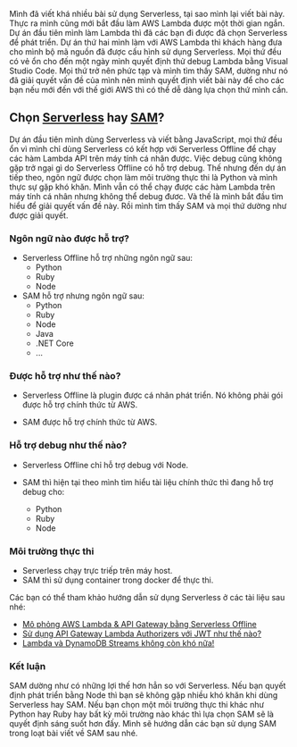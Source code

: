 <!-- ---
title: [AWS] Serverless và SAM, bạn chọn dùng cái nào?
author: Hieu Nguyen
authorURL: https://twitter.com/hieunv8
authorFBID: 100006410080637
--- -->

Mình đã viết khá nhiều bài sử dụng Serverless, tại sao mình lại viết bài này. Thực ra mình cũng mới bắt đầu làm AWS Lambda được một thời gian ngắn. Dự án đầu tiên mình làm Lambda thì đã các bạn đi được đã chọn Serverless để phát triển. Dự án thứ hai mình làm với AWS Lambda thì khách hàng đưa cho mình bộ mã nguồn đã được cấu hình sử dụng Serverless. Mọi thứ đều có vẻ ổn cho đến một ngày mình quyết định thử debug Lambda bằng Visual Studio Code. Mọi thứ trở nên phức tạp và mình tìm thấy SAM, dường như nó đã giải quyết vấn đề của mình nên mình quyết định viết bài này để cho các bạn nếu mới đến với thế giới AWS thì có thể dễ dàng lựa chọn thứ mình cần.

## Chọn [Serverless](https://github.com/dherault/serverless-offline) hay [SAM](https://docs.aws.amazon.com/serverless-application-model/index.html)?

Dự án đầu tiên mình dùng Serverless và viết bằng JavaScript, mọi thứ đều ổn vì mình chỉ dùng Serverless có kết hợp với Serverless Offline để chạy các hàm Lambda API trên máy tính cá nhân được. Việc debug cũng không gặp trở ngại gì do Serverless Offline có hỗ trợ debug. Thế nhưng đến dự án tiếp theo, ngôn ngữ được chọn làm môi trường thực thi là Python và mình thực sự gặp khó khăn. Mình vẫn có thể chạy được các hàm Lambda trên máy tính cá nhân nhưng không thể debug đươc. Và thế là mình bắt đầu tìm hiểu để giải quyết vấn đề này. Rồi mình tìm thấy SAM và mọi thứ dường như được giải quyết.

### Ngôn ngữ nào được hỗ trợ?

- Serverless Offline hỗ trợ những ngôn ngữ sau:
  - Python
  - Ruby
  - Node
- SAM hỗ trợ nhưng ngôn ngữ sau:
  - Python
  - Ruby
  - Node
  - Java
  - .NET Core
  - ...

### Được hỗ trợ như thế nào?

- Serverless Offline là plugin được cá nhân phát triển. Nó không phải gói được hỗ trợ chính thức từ AWS.

- SAM được hỗ trợ chính thức từ AWS.

### Hỗ trợ debug như thế nào?

- Serverless Offline chỉ hỗ trợ debug với Node.

- SAM thì hiện tại theo mình tìm hiểu tài liệu chính thức thì đang hỗ trợ debug cho:
  - Python
  - Ruby
  - Node

### Môi trường thực thi

- Serverless chạy trực triếp trên máy host.
- SAM thì sử dụng container trong docker để thực thi.

Các bạn có thể tham khảo hướng dẫn sử dụng Serverless ở các tài liệu sau nhé:

- [Mô phỏng AWS Lambda & API Gateway bằng Serverless Offline](https://magz.techover.io/2020/03/01/mo-phong-aws-lambda-api-gateway-bang-serverless-offline/)
- [Sử dụng API Gateway Lambda Authorizers với JWT như thế nào?](https://magz.techover.io/2020/03/20/aws-su-dung-api-gateway-lambda-authorizers-voi-jwt-nhu-the-nao/)
- [Lambda và DynamoDB Streams không còn khó nữa!](https://magz.techover.io/2020/03/15/aws-lambda-va-dynamodb-streams-khong-con-kho-nua/)

### Kết luận

SAM dường như có những lợi thế hơn hẳn so với Serverless. Nếu bạn quyết định phát triển bằng Node thì bạn sẽ không gặp nhiều khó khăn khi dùng Serverless hay SAM. Nếu bạn chọn một môi trường thực thi khác như Python hay Ruby hay bất kỳ môi trường nào khác thì lựa chọn SAM sẽ là quyết định sáng suốt hơn đấy. Mình sẽ hướng dẫn các bạn sử dụng SAM trong loạt bài viết về SAM sau nhé.
